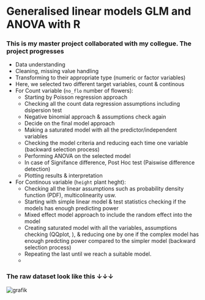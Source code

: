 # Generalised linear models GLM and ANOVA with R

### This is my master project collaborated with my collegue. The project progresses 
* Data understanding
* Cleaning, missing value handling
* Transforming to their appropriate type (numeric or factor variables)
* Here, we selected two different target variables, count & continous
* For Count variable (`no_flo` number of flowers):
    * Starting by Poisson regression approach
    * Checking all the count data regression assumptions including dsipersion test
    * Negative binomial approach & assumptions check again
    * Decide on the final model approach
    * Making a saturated model with all the predictor/independent variables
    * Checking the model criteria and reducing each time one variable (backward selection process)
    * Performing ANOVA on the selected model
    * In case of Signifance difference, Post Hoc test (Paiswise difference detection)
    * Plotting results & interpretation
* For Continous variable (`height` plant heght):
     * Checking all the linear assumptions such as probability density function (PDF), multicolinearity usw.
     * Starting with simple linear model & test statistics checking if the models has enough predicting power
     * Mixed effect model approach to include the random effect into the model
     * Creating saturated model with all the variables, assumptions checking (QQplot, ), & reducing one by one if the complex model has enough predcting power compared to the simpler model (backward selection process)
     * Repeating the last until we reach a suitable model.
     * 
### The raw dataset look like this &#8595;&#8595;&#8595;
![grafik](https://user-images.githubusercontent.com/61450446/129138231-070a141a-d743-4d4c-af6e-dc387db8d1f1.png)

